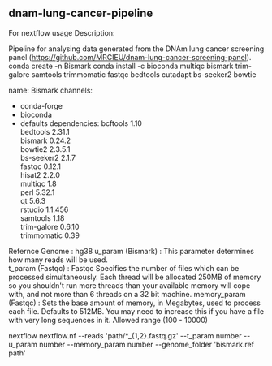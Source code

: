 ## dnam-lung-cancer-pipeline
For nextflow usage Description:

Pipeline for analysing data generated from the DNAm lung cancer screening panel (https://github.com/MRCIEU/dnam-lung-cancer-screening-panel).
conda create -n Bismark
conda install -c bioconda multiqc bismark trim-galore samtools trimmomatic fastqc bedtools cutadapt bs-seeker2 bowtie

name: Bismark
channels:
  - conda-forge
  - bioconda
  - defaults
dependencies:
    bcftools     1.10         
    bedtools     2.31.1        
    bismark      0.24.2        
    bowtie2      2.3.5.1       
    bs-seeker2   2.1.7         
    fastqc       0.12.1        
    hisat2       2.2.0         
    multiqc      1.8           
    perl         5.32.1        
    qt           5.6.3         
    rstudio      1.1.456       
    samtools     1.18          
    trim-galore  0.6.10        
    trimmomatic  0.39          

Refernce Genome       : hg38
u_param (Bismark)     : This parameter determines how many reads will be used.  
t_param (Fastqc)      : Fastqc Specifies the number of files which can be processed
                        simultaneously. Each thread will be allocated 250MB of
                        memory so you shouldn't run more threads than your
                        available memory will cope with, and not more than
                        6 threads on a 32 bit machine. 
memory_param (Fastqc) : Sets the base amount of memory, in Megabytes,  used to process
                        each file. Defaults to 512MB. You may need to increase this if
                        you have a file with very long sequences in it.
                        Allowed range (100 - 10000)

nextflow nextflow.nf --reads 'path/*_{1,2}.fastq.gz' --t_param number --u_param number --memory_param number --genome_folder 'bismark.ref path'

